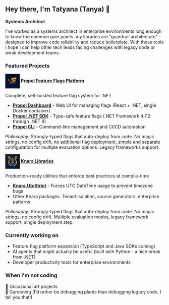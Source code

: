 ## Hey there, I'm Tatyana (Tanya) 👋

**Systems Architect**

I've worked as a systems architect in enterprise environments long enough to know the common pain points: my libraries are "guardrail architecture" - designed to improve code reliability and reduce boilerplate.
With these tools I hope I can help other tech leads facing challenges with legacy code or weak development teams.

### Featured Projects

**[<img src="./.github/assets/propel-flags3.png" width="46" height="46" align="center"/> Propel Feature Flags Platform](https://github.com/Treiben)** 

Complete, self-hosted feature flag system for .NET
- **[Propel Dashboard](https://github.com/Treiben/propel-dashboard)** - Web UI for managing flags (React + .NET, single Docker container)
- **[Propel .NET SDK](https://github.com/Treiben/propel-feature-flags-csharp)** - Type-safe feature flags (.NET Framework 4.7.2 through .NET 9)
- **[Propel CLI](https://github.com/Treiben/propel-cli)** - Command-line management and CI/CD automation

*Philosophy:* Strongly-typed flags that auto-deploy from code. No magic strings, no config drift, no additional flag deployment, simple and separate configuration for multiple evaluation options. Legacy frameworks support.

**[<img src="./.github/assets/knara-lyre12.png" width="46" height="46" align="center"/> Knara Libraries](https://github.com/tasriyan)**

Production-ready utilities that enforce best practices at compile-time
- **[Knara.UtcStrict](https://github.com/tasriyan/Knara.UtcStrict)** - Forces UTC DateTime usage to prevent timezone bugs
- Other Knara packages: Tenant isolation, source generators, enterprise patterns

*Philosophy:* Strongly-typed flags that auto-deploy from code. No magic strings, no config drift. Multiple evaluation modes, legacy framework support, single deployment step.

### Currently working on
- Feature flag platform expansion (TypeScript and Java SDKs coming)
- AI agents that might actually be useful (built with Python - a nice break from .NET)
- Developer productivity tools for enterprise environments

### When I'm not coding
🎨 Occasional art projects  
🌱 Gardening (I'd rather be debugging plants than debugging legacy code, I tell you that!)
